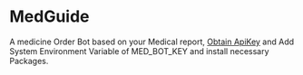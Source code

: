 # MedGuide

A medicine Order Bot based on your Medical report, 
[Obtain ApiKey](https://docs.lexigram.io/v1/welcome/getting-started) and Add System Environment Variable of MED_BOT_KEY and install necessary Packages.
